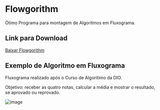 # Flowgorithm
Ótimo Programa para montagem de Algoritmos em Fluxograma.

## Link para Download
[Baixar Flowgorithm](http://www.flowgorithm.org/download/index.html)

## Exemplo de Algoritmo em Fluxograma
Fluxograma realizado após o Curso de Algoritimo da DIO.

Objetivo: receber as quatro notas, calcular a média e mostrar o resultado, se aprovado ou reprovado.

![image](https://user-images.githubusercontent.com/66876663/147838861-af6a0809-5631-4ad5-b2cf-7c2a92f4e7b3.png)


